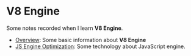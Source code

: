 # V8 Engine

Some notes recorded when I learn **V8 Engine**.

* [Overview](./V8.md): Some basic information about **V8 Engine**
* [JS Engine Optimization](./JavaScript_Optim.md): Some technology about JavaScript engine.
